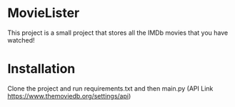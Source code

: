 # MovieLister

This project is a small project that stores all the IMDb movies that you have watched!

# Installation 

Clone the project and run requirements.txt and then main.py
(API Link https://www.themoviedb.org/settings/api)